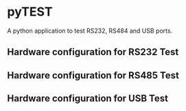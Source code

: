 # pyTEST
A python application to test RS232, RS484 and USB ports.

## Hardware configuration for RS232 Test

## Hardware configuration for RS485 Test

## Hardware configuration for USB Test
